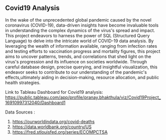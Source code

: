 ## Covid19 Analysis
In the wake of the unprecedented global pandemic caused by the novel coronavirus (COVID-19), data-driven insights have become invaluable tools in understanding the complex dynamics of the virus's spread and impact. This project endeavors to harness the power of SQL (Structured Query Language) to delve into the intricate world of COVID-19 data analysis. By leveraging the wealth of information available, ranging from infection rates and testing efforts to vaccination progress and mortality figures, this project aims to uncover patterns, trends, and correlations that shed light on the virus's progression and its influence on societies worldwide. Through careful database design, precise querying, and insightful visualization, this endeavor seeks to contribute to our understanding of the pandemic's effects,ultimately aiding in decision-making, resource allocation, and public health strategies.

Link to Tableau Dashboard for Covid19 analysis: https://public.tableau.com/app/profile/pranay.bhakthula/viz/Covid19Project_16910997312040/Dashboard1

Data Sources :
1) https://ourworldindata.org/covid-deaths
2) https://data.worldbank.org/country/US
3) https://fred.stlouisfed.org/series/ECOMPCTSA
